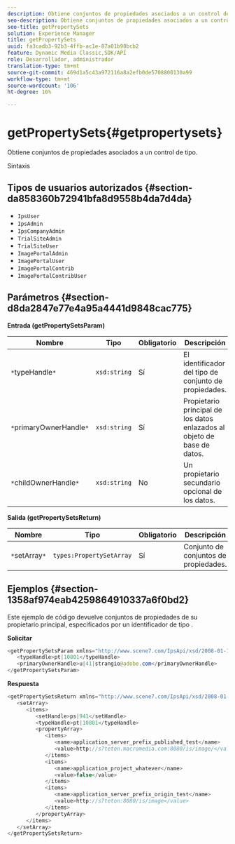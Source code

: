 ```yaml
---
description: Obtiene conjuntos de propiedades asociados a un control de tipo.
seo-description: Obtiene conjuntos de propiedades asociados a un control de tipo.
seo-title: getPropertySets
solution: Experience Manager
title: getPropertySets
uuid: fa3cadb3-92b3-4ffb-ac1e-87a01b98bcb2
feature: Dynamic Media Classic,SDK/API
role: Desarrollador, administrador
translation-type: tm+mt
source-git-commit: 469d1a5c43a972116a8a2efb0de5708800130a99
workflow-type: tm+mt
source-wordcount: '106'
ht-degree: 16%

---
```



# getPropertySets{#getpropertysets}

Obtiene conjuntos de propiedades asociados a un control de tipo.

Sintaxis

## Tipos de usuarios autorizados {#section-da858360b72941bfa8d9558b4da7d4da}

* `IpsUser`
* `IpsAdmin`
* `IpsCompanyAdmin`
* `TrialSiteAdmin`
* `TrialSiteUser`
* `ImagePortalAdmin`
* `ImagePortalUser`
* `ImagePortalContrib`
* `ImagePortalContribUser`

## Parámetros {#section-d8da2847e77e4a95a4441d9848cac775}

**Entrada (getPropertySetsParam)**

| Nombre | Tipo | Obligatorio | Descripción |
|---|---|---|---|
| `*`typeHandle`*` | `xsd:string` | Sí | El identificador del tipo de conjunto de propiedades. |
| `*`primaryOwnerHandle`*` | `xsd:string` | Sí | Propietario principal de los datos enlazados al objeto de base de datos. |
| `*`childOwnerHandle`*` | `xsd:string` | No | Un propietario secundario opcional de los datos. |

**Salida (getPropertySetsReturn)**

| Nombre | Tipo | Obligatorio | Descripción |
|---|---|---|---|
| `*`setArray`*` | `types:PropertySetArray` | Sí | Conjunto de conjuntos de propiedades. |

## Ejemplos {#section-1358af974eab4259864910337a6f0bd2}

Este ejemplo de código devuelve conjuntos de propiedades de su propietario principal, especificados por un identificador de tipo .

**Solicitar**

```java
<getPropertySetsParam xmlns="http://www.scene7.com/IpsApi/xsd/2008-01-15">
   <typeHandle>pt|10801</typeHandle>
   <primaryOwnerHandle>u|41|strangio@adobe.com</primaryOwnerHandle>
</getPropertySetsParam>
```

**Respuesta**

```java
<getPropertySetsReturn xmlns="http://www.scene7.com/IpsApi/xsd/2008-01-15">
   <setArray>
      <items>
         <setHandle>ps|941</setHandle>
         <typeHandle>pt|10801</typeHandle>
         <propertyArray>
            <items>
               <name>application_server_prefix_published_test</name>
               <value>http://s7teton.macromedia.com:8080/is/image/</value>
            </items>
            <items>
               <name>application_project_whatever</name>
               <value>false</value>
            </items>
            <items>
               <name>application_server_prefix_origin_test</name>
               <value>http://s7teton:8080/is/image</value>
            </items>
         </propertyArray>
      </items>
   </setArray>
</getPropertySetsReturn>
```

